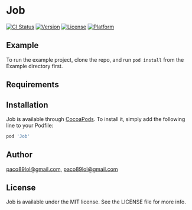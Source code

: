 # Job

[![CI Status](https://img.shields.io/travis/paco89lol@gmail.com/Job.svg?style=flat)](https://travis-ci.org/paco89lol@gmail.com/Job)
[![Version](https://img.shields.io/cocoapods/v/Job.svg?style=flat)](https://cocoapods.org/pods/Job)
[![License](https://img.shields.io/cocoapods/l/Job.svg?style=flat)](https://cocoapods.org/pods/Job)
[![Platform](https://img.shields.io/cocoapods/p/Job.svg?style=flat)](https://cocoapods.org/pods/Job)

## Example

To run the example project, clone the repo, and run `pod install` from the Example directory first.

## Requirements

## Installation

Job is available through [CocoaPods](https://cocoapods.org). To install
it, simply add the following line to your Podfile:

```ruby
pod 'Job'
```

## Author

paco89lol@gmail.com, paco89lol@gmail.com

## License

Job is available under the MIT license. See the LICENSE file for more info.
